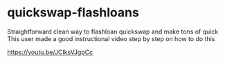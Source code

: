 # quickswap-flashloans
Straightforward clean way to flashloan quickswap
 and make tons of quick 
This user made a good instructional video step by step on how to do this

https://youtu.be/JCIksVJgpCc
